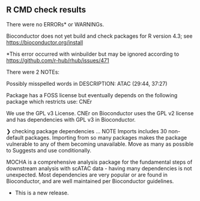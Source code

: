 ## R CMD check results

There were no ERRORs* or WARNINGs. 

  Bioconductor does not yet build and check packages for R version 4.3; see
    https://bioconductor.org/install
  
  *This error occurred with winbuilder but may be ignored according to https://github.com/r-hub/rhub/issues/471

There were 2 NOTEs:

Possibly misspelled words in DESCRIPTION:
  ATAC (29:44, 37:27)

Package has a FOSS license but eventually depends on the following
package which restricts use:
  CNEr

We use the GPL v3 License. CNEr on Bioconductor uses the GPL v2 license and
has dependencies with GPL v3 in Bioconductor.

❯ checking package dependencies ... NOTE
  Imports includes 30 non-default packages.
  Importing from so many packages makes the package vulnerable to any of
  them becoming unavailable.  Move as many as possible to Suggests and
  use conditionally.

MOCHA is a comprehensive analysis package for the fundamental steps of downstream analysis with scATAC data - having many dependencies is not unexpected. Most dependencies are very popular or are found in Bioconductor, and are well maintained per Bioconductor guidelines. 

* This is a new release.
